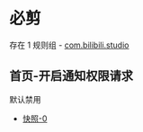 # 必剪

存在 1 规则组 - [com.bilibili.studio](/src/apps/com.bilibili.studio.ts)

## 首页-开启通知权限请求

默认禁用

- [快照-0](https://gkd-kit.songe.li/import/12867401)
